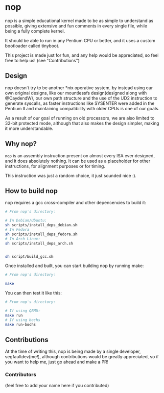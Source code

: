 # nop

nop is a simple educational kernel made to be as simple to understand as possible, giving extensive and fun comments in every single file, while being a fully complete kernel.

It should be able to run in any Pentium CPU or better, and it uses a custom bootloader called tinyboot.

This project is made just for fun, and any help would be appreciated, so feel free to help us! (see "Contributions")

## Design

nop doesn't try to be another \*nix operative system, by instead using our own original designs, like our mountlessfs design(designed along with @CaydendW), our own path structure and the use of the UD2 instruction to generate syscalls, as faster instructions like SYSENTER were added in the Pentium II and maintaining compatibility with older CPUs is one of our goals.

As a result of our goal of running on old processors, we are also limited to 32-bit protected mode, although that also makes the design simpler, making it more understandable.

## Why nop?

`nop` is an assembly instruction present on almost every ISA ever designed, and it does absolutely nothing. It can be used as a placeholder for other instructions, for alignment purposes or for timing.

This instruction was just a random choice, it just sounded nice :).

## How to build nop

nop requires a gcc cross-compiler and other depencencies to build it:

```sh
# From nop's directory:

# In Debian/Ubuntu:
sh scripts/install_deps_debian.sh
# In Fedora
sh scripts/install_deps_fedora.sh
# In Arch Linux:
sh scripts/install_deps_arch.sh


sh script/build_gcc.sh
```

Once installed and built, you can start building nop by running make:

```sh
# From nop's directory:

make
```

You can then test it like this:

```sh
# From nop's directory:

# If using QEMU:
make run
# If using bochs
make run-bochs
```

## Contributions

At the time of writing this, nop is being made by a single developer, segfaultdev(me!), although contributions would be greatly appreciated, so if you want to help me, just go ahead and make a PR!

### Contributors

(feel free to add your name here if you contributed)
